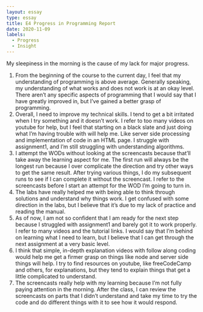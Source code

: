 ```yaml
---
layout: essay
type: essay
title: E4 Progress in Programming Report
date: 2020-11-09
labels:
  - Progress
  - Insight
---
```


My sleepiness in the morning is the cause of my lack for major progress. 

1. From the beginning of the course to the current day, I feel that my understanding of programming is above average. Generally speaking, my understanding of what works and does not work is at an okay level. There aren’t any specific aspects of programming that I would say that I have greatly improved in, but I’ve gained a better grasp of programming.  
2. Overall, I need to improve my technical skills. I tend to get a bit irritated when I try something and it doesn’t work. I refer to too many videos on youtube for help, but I feel that starting on a black slate and just doing what I’m having trouble with will help me. Like server side processing and implementation of code in an HTML page. I struggle with assignment1, and I’m still struggling with understanding algorithms. 
3. I attempt the WODs without looking at the screencasts because that’ll take away the learning aspect for me. The first run will always be the longest run because I over complicate the direction and try other ways to get the same result. After trying various things, I do my subsequent runs to see if I can complete it without the screencast. I refer to the screencasts before I start an attempt for the WOD I’m going to turn in. 
4. The labs have really helped me with being able to think through solutions and understand why things work. I get confused with some direction in the labs, but I believe that it’s due to my lack of practice and reading the manual.  
5. As of now, I am not so confident that I am ready for the next step because I struggled with assignment1 and barely got it to work properly. I refer to many videos and the tutorial links. I would say that I’m behind on learning what I need to learn, but I believe that I can get through the next assignment at a very basic level.  
6. I think that simple, in-depth explanation videos with follow along coding would help me get a firmer grasp on things like node and server side things will help. I try to find resources on youtube, like freeCodeCamp and others, for explanations, but they tend to explain things that get a little complicated to understand.  
7. The screencasts really help with my learning because I’m not fully paying attention in the morning. After the class, I can review the screencasts on parts that I didn’t understand and take my time to try the code and do different things with it to see how it would respond. 
